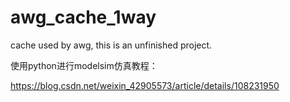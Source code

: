 # awg_cache_1way
cache used by awg, this is an unfinished project.



使用python进行modelsim仿真教程：

https://blog.csdn.net/weixin_42905573/article/details/108231950

